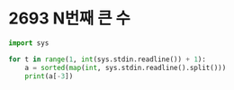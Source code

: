 # 2693 N번째 큰 수



```python
import sys

for t in range(1, int(sys.stdin.readline()) + 1):
    a = sorted(map(int, sys.stdin.readline().split()))
    print(a[-3])
```

